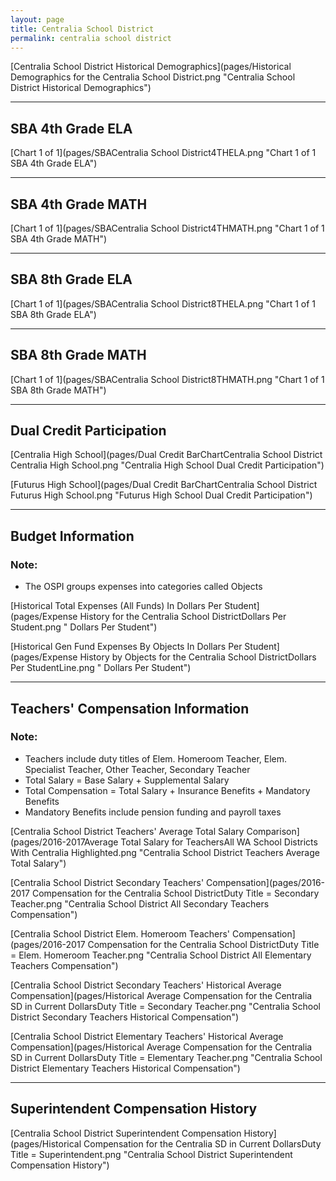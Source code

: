 ```yaml
---
layout: page
title: Centralia School District
permalink: centralia school district
---
```



[Centralia School District Historical Demographics](pages/Historical Demographics for the Centralia School District.png "Centralia School District Historical Demographics")

___

## SBA 4th Grade ELA

[Chart 1 of 1](pages/SBACentralia School District4THELA.png "Chart 1 of 1 SBA 4th Grade ELA")


___

## SBA 4th Grade MATH

[Chart 1 of 1](pages/SBACentralia School District4THMATH.png "Chart 1 of 1 SBA 4th Grade MATH")


___

## SBA 8th Grade ELA

[Chart 1 of 1](pages/SBACentralia School District8THELA.png "Chart 1 of 1 SBA 8th Grade ELA")


___

## SBA 8th Grade MATH

[Chart 1 of 1](pages/SBACentralia School District8THMATH.png "Chart 1 of 1 SBA 8th Grade MATH")


___

## Dual Credit Participation

[Centralia High School](pages/Dual Credit BarChartCentralia School District Centralia High School.png "Centralia High School Dual Credit Participation")

[Futurus High School](pages/Dual Credit BarChartCentralia School District Futurus High School.png "Futurus High School Dual Credit Participation")


___

## Budget Information
### Note:
- The OSPI groups expenses into categories called Objects

[Historical Total Expenses (All Funds) In Dollars Per Student](pages/Expense History for the Centralia School DistrictDollars Per Student.png " Dollars Per Student")

[Historical Gen Fund Expenses By Objects In Dollars Per Student](pages/Expense History by Objects for the Centralia School DistrictDollars Per StudentLine.png " Dollars Per Student")


___

## Teachers' Compensation Information
### Note:
- Teachers include duty titles of Elem. Homeroom Teacher, Elem. Specialist Teacher, Other Teacher, Secondary Teacher
- Total Salary = Base Salary + Supplemental Salary
- Total Compensation = Total Salary + Insurance Benefits + Mandatory Benefits
- Mandatory Benefits include pension funding and payroll taxes

[Centralia School District Teachers' Average Total Salary Comparison](pages/2016-2017Average Total Salary for TeachersAll WA School Districts With Centralia Highlighted.png "Centralia School District Teachers Average Total Salary")

[Centralia School District Secondary Teachers' Compensation](pages/2016-2017 Compensation for the Centralia School DistrictDuty Title = Secondary Teacher.png "Centralia School District All Secondary Teachers Compensation")

[Centralia School District Elem. Homeroom Teachers' Compensation](pages/2016-2017 Compensation for the Centralia School DistrictDuty Title = Elem. Homeroom Teacher.png "Centralia School District All Elementary Teachers Compensation")

[Centralia School District Secondary Teachers' Historical Average Compensation](pages/Historical Average Compensation for the Centralia SD in Current DollarsDuty Title = Secondary Teacher.png "Centralia School District Secondary Teachers Historical Compensation")

[Centralia School District Elementary Teachers' Historical Average Compensation](pages/Historical Average Compensation for the Centralia SD in Current DollarsDuty Title = Elementary Teacher.png "Centralia School District Elementary Teachers Historical Compensation")


___

## Superintendent Compensation History

[Centralia School District Superintendent Compensation History](pages/Historical Compensation for the Centralia SD in Current DollarsDuty Title = Superintendent.png "Centralia School District Superintendent Compensation History")


